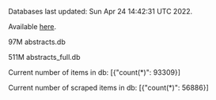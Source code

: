 Databases last updated: Sun Apr 24 14:42:31 UTC 2022. 

Available [here](https://github.com/cbeauhilton/ash-db/releases).


97M	abstracts.db

511M	abstracts_full.db

Current number of items in db:
[{"count(*)": 93309}]

Current number of scraped items in db:
[{"count(*)": 56886}]
